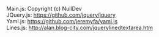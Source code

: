 Main.js: Copyright (c) NullDev<br>
JQuery.js: https://github.com/jquery/jquery<br>
Yaml.js: https://github.com/jeremyfa/yaml.js<br>
Lines.js: http://alan.blog-city.com/jquerylinedtextarea.htm
